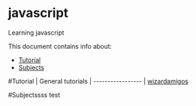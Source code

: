 # javascript
Learning javascript

This document contains info about:
- [Tutorial](#tutorial)
- [Subjects](#subjects)


#Tutorial
| General tutorials
| -----------------
| [wizardamigos]


[wizardamigos]: https://wizardamigos.com/workshop_app/


#Subjectssss
test
